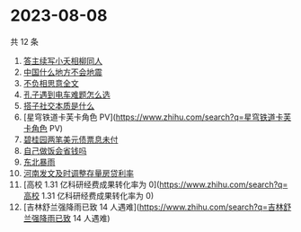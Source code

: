 # 2023-08-08

共 12 条

<!-- BEGIN -->
<!-- 最后更新时间 Tue Aug 08 2023 23:02:45 GMT+0800 (China Standard Time) -->

1. [答主续写小夭相柳同人](https://www.zhihu.com/search?q=答主续写小夭相柳同人)
1. [中国什么地方不会地震](https://www.zhihu.com/search?q=中国什么地方不会地震)
1. [不负相思意全文](https://www.zhihu.com/search?q=不负相思意全文)
1. [孔子遇到电车难题怎么选](https://www.zhihu.com/search?q=孔子遇到电车难题怎么选)
1. [搭子社交本质是什么](https://www.zhihu.com/search?q=搭子社交本质是什么)
1. [星穹铁道卡芙卡角色 PV](https://www.zhihu.com/search?q=星穹铁道卡芙卡角色 PV)
1. [碧桂园两笔美元债票息未付](https://www.zhihu.com/search?q=碧桂园两笔美元债票息未付)
1. [自己做饭会省钱吗](https://www.zhihu.com/search?q=自己做饭会省钱吗)
1. [东北暴雨](https://www.zhihu.com/search?q=东北暴雨)
1. [河南发文及时调整存量房贷利率](https://www.zhihu.com/search?q=河南发文及时调整存量房贷利率)
1. [高校 1.31 亿科研经费成果转化率为 0](https://www.zhihu.com/search?q=高校 1.31
   亿科研经费成果转化率为 0)
1. [吉林舒兰强降雨已致 14
   人遇难](https://www.zhihu.com/search?q=吉林舒兰强降雨已致 14 人遇难)

<!-- END -->
